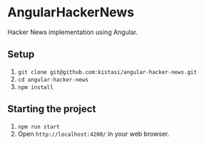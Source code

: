 # AngularHackerNews
Hacker News implementation using Angular.

## Setup
1. `git clone git@github.com:kistasi/angular-hacker-news.git`
2. `cd angular-hacker-news`
3. `npm install`

## Starting the project
1. `npm run start`
2. Open `http://localhost:4200/` in your web browser.

